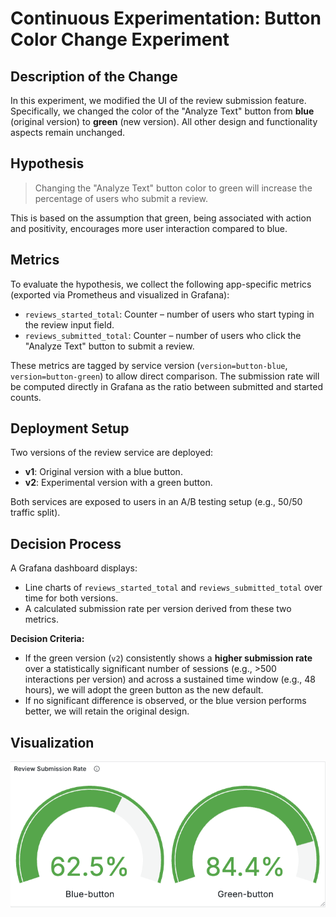 # Continuous Experimentation: Button Color Change Experiment

## Description of the Change

In this experiment, we modified the UI of the review submission feature. Specifically, we changed the color of the "Analyze Text" button from **blue** (original version) to **green** (new version). All other design and functionality aspects remain unchanged.

## Hypothesis

> Changing the "Analyze Text" button color to green will increase the percentage of users who submit a review.

This is based on the assumption that green, being associated with action and positivity, encourages more user interaction compared to blue.

## Metrics

To evaluate the hypothesis, we collect the following app-specific metrics (exported via Prometheus and visualized in Grafana):

- `reviews_started_total`: Counter – number of users who start typing in the review input field.
- `reviews_submitted_total`: Counter – number of users who click the "Analyze Text" button to submit a review.

These metrics are tagged by service version (`version=button-blue`, `version=button-green`) to allow direct comparison. The submission rate will be computed directly in Grafana as the ratio between submitted and started counts.

## Deployment Setup

Two versions of the review service are deployed:

- **v1**: Original version with a blue button.
- **v2**: Experimental version with a green button.

Both services are exposed to users in an A/B testing setup (e.g., 50/50 traffic split).

## Decision Process

A Grafana dashboard displays:

- Line charts of `reviews_started_total` and `reviews_submitted_total` over time for both versions.
- A calculated submission rate per version derived from these two metrics.

**Decision Criteria:**

- If the green version (`v2`) consistently shows a **higher submission rate** over a statistically significant number of sessions (e.g., >500 interactions per version) and across a sustained time window (e.g., 48 hours), we will adopt the green button as the new default.
- If no significant difference is observed, or the blue version performs better, we will retain the original design.

## Visualization

![Grafana Dashboard Screenshot](./images/experiment-dashboard.png)